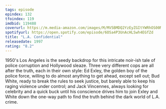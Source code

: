 ```yaml
---
tags: episode
epindex: 132
tfoindex: 119
imdbid: 119488
coverurl: https://m.media-amazon.com/images/M/MV5BMDQ2YzEyZGItYWRhOS00MjBmLTkzMDUtMTdjYzkyMmQxZTJlXkEyXkFqcGdeQXVyNjU0OTQ0OTY@._V1_SY300_CR0,0,202,300_.jpg
spotifyurl: https://open.spotify.com/episode/6OSa4P3UnAcHLSwh4EGfZd
title: "L.A. Confidential"
releasedate: 1997
rating: "8.2"
---
```


1950's Los Angeles is the seedy backdrop for this intricate noir-ish tale of police corruption and Hollywood sleaze. Three very different cops are all after the truth, each in their own style: Ed Exley, the golden boy of the police force, willing to do almost anything to get ahead, except sell out; Bud White, ready to break the rules to seek justice, but barely able to keep his raging violence under control; and Jack Vincennes, always looking for celebrity and a quick buck until his conscience drives him to join Exley and White down the one-way path to find the truth behind the dark world of L.A. crime.